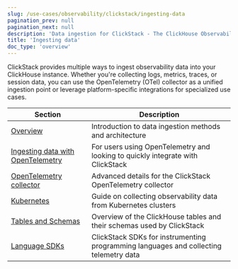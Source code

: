 ```yaml
---
slug: /use-cases/observability/clickstack/ingesting-data
pagination_prev: null
pagination_next: null
description: 'Data ingestion for ClickStack - The ClickHouse Observability Stack'
title: 'Ingesting data'
doc_type: 'overview'
---
```


ClickStack provides multiple ways to ingest observability data into your ClickHouse instance. Whether you're collecting logs, metrics, traces, or session data, you can use the OpenTelemetry (OTel) collector as a unified ingestion point or leverage platform-specific integrations for specialized use cases.

| Section | Description |
|------|-------------|
| [Overview](/use-cases/observability/clickstack/ingesting-data/overview) | Introduction to data ingestion methods and architecture |
| [Ingesting data with OpenTelemetry](/use-cases/observability/clickstack/ingesting-data/opentelemetry) | For users using OpenTelemetry and looking to quickly integrate with ClickStack |
| [OpenTelemetry collector](/use-cases/observability/clickstack/ingesting-data/otel-collector) | Advanced details for the ClickStack OpenTelemetry collector |
| [Kubernetes](/use-cases/observability/clickstack/ingesting-data/kubernetes) | Guide on collecting observability data from Kubernetes clusters |
| [Tables and Schemas](/use-cases/observability/clickstack/ingesting-data/schemas) | Overview of the ClickHouse tables and their schemas used by ClickStack |
| [Language SDKs](/use-cases/observability/clickstack/sdks) | ClickStack SDKs for instrumenting programming languages and collecting telemetry data |
